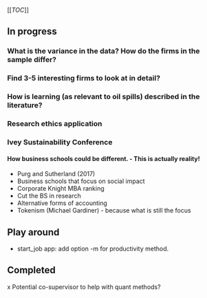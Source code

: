 [[_TOC_]]

## In progress

### What is the variance in the data? How do the firms in the sample differ?

### Find 3-5 interesting firms to look at in detail?

### How is learning (as relevant to oil spills) described in the literature?

### Research ethics application

### Ivey Sustainability Conference

#### How business schools could be different. - This is actually reality!
* Purg and Sutherland (2017)
* Business schools that focus on social impact
* Corporate Knight MBA ranking
* Cut the BS in research
* Alternative forms of accounting
* Tokenism (Michael Gardiner) - because what is still the focus

## Play around
* start_job app: add option -m for productivity method.

## Completed

x Potential co-supervisor to help with quant methods?